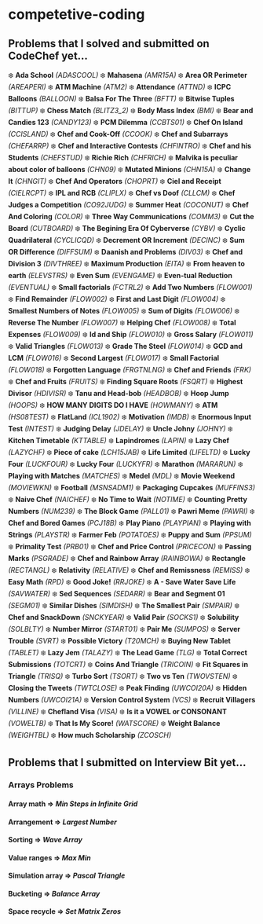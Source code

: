 # competetive-coding

## Problems that I solved and submitted on CodeChef yet...

 :snowflake: **Ada School** *(ADASCOOL)* 
 :snowflake: **Mahasena** *(AMR15A)* 
 :snowflake: **Area OR Perimeter** *(AREAPERI)* 
 :snowflake: **ATM Machine** *(ATM2)* 
 :snowflake: **Attendance** *(ATTND)* 
 :snowflake: **ICPC Balloons** *(BALLOON)* 
 :snowflake: **Balsa For The Three** *(BFTT)* 
 :snowflake: **Bitwise Tuples** *(BITTUP)* 
 :snowflake: **Chess Match** *(BLITZ3_2)* 
 :snowflake: **Body Mass Index** *(BMI)* 
 :snowflake: **Bear and Candies 123** *(CANDY123)* 
 :snowflake: **PCM Dilemma** *(CCBTS01)* 
 :snowflake: **Chef On Island** *(CCISLAND)* 
 :snowflake: **Chef and Cook-Off** *(CCOOK)* 
 :snowflake: **Chef and Subarrays** *(CHEFARRP)* 
 :snowflake: **Chef and Interactive Contests** *(CHFINTRO)* 
 :snowflake: **Chef and his Students** *(CHEFSTUD)* 
 :snowflake: **Richie Rich** *(CHFRICH)* 
 :snowflake: **Malvika is peculiar about color of balloons** *(CHN09)* 
 :snowflake: **Mutated Minions** *(CHN15A)* 
 :snowflake: **Change It** *(CHNGIT)* 
 :snowflake: **Chef And Operators** *(CHOPRT)* 
 :snowflake: **Ciel and Receipt** *(CIELRCPT)* 
 :snowflake: **IPL and RCB** *(CLIPLX)* 
 :snowflake: **Chef vs Doof** *(CLLCM)* 
 :snowflake: **Chef Judges a Competition** *(CO92JUDG)* 
 :snowflake: **Summer Heat** *(COCONUT)* 
 :snowflake: **Chef And Coloring** *(COLOR)* 
 :snowflake: **Three Way Communications** *(COMM3)* 
 :snowflake: **Cut the Board** *(CUTBOARD)* 
 :snowflake: **The Begining Era Of Cyberverse** *(CYBV)* 
 :snowflake: **Cyclic Quadrilateral** *(CYCLICQD)* 
 :snowflake: **Decrement OR Increment** *(DECINC)* 
 :snowflake: **Sum OR Difference** *(DIFFSUM)* 
 :snowflake: **Daanish and Problems** *(DIV03)* 
 :snowflake: **Chef and Division 3** *(DIVTHREE)* 
 :snowflake: **Maximum Production** *(EITA)* 
 :snowflake: **From heaven to earth** *(ELEVSTRS)* 
 :snowflake: **Even Sum** *(EVENGAME)* 
 :snowflake: **Even-tual Reduction** *(EVENTUAL)* 
 :snowflake: **Small factorials** *(FCTRL2)* 
 :snowflake: **Add Two Numbers** *(FLOW001)* 
 :snowflake: **Find Remainder** *(FLOW002)* 
 :snowflake: **First and Last Digit** *(FLOW004)* 
 :snowflake: **Smallest Numbers of Notes** *(FLOW005)* 
 :snowflake: **Sum of Digits** *(FLOW006)* 
 :snowflake: **Reverse The Number** *(FLOW007)* 
 :snowflake: **Helping Chef** *(FLOW008)* 
 :snowflake: **Total Expenses** *(FLOW009)* 
 :snowflake: **Id and Ship** *(FLOW010)* 
 :snowflake: **Gross Salary** *(FLOW011)* 
 :snowflake: **Valid Triangles** *(FLOW013)* 
 :snowflake: **Grade The Steel** *(FLOW014)* 
 :snowflake: **GCD and LCM** *(FLOW016)* 
 :snowflake: **Second Largest** *(FLOW017)* 
 :snowflake: **Small Factorial** *(FLOW018)* 
 :snowflake: **Forgotten Language** *(FRGTNLNG)* 
 :snowflake: **Chef and Friends** *(FRK)* 
 :snowflake: **Chef and Fruits** *(FRUITS)* 
 :snowflake: **Finding Square Roots** *(FSQRT)* 
 :snowflake: **Highest Divisor** *(HDIVISR)* 
 :snowflake: **Tanu and Head-bob** *(HEADBOB)* 
 :snowflake: **Hoop Jump** *(HOOPS)* 
 :snowflake: **HOW MANY DIGITS DO I HAVE** *(HOWMANY)* 
 :snowflake: **ATM** *(HS08TEST)* 
 :snowflake: **FlatLand** *(ICL1902)* 
 :snowflake: **Motivation** *(IMDB)* 
 :snowflake: **Enormous Input Test** *(INTEST)* 
 :snowflake: **Judging Delay** *(JDELAY)* 
 :snowflake: **Uncle Johny** *(JOHNY)* 
 :snowflake: **Kitchen Timetable** *(KTTABLE)* 
 :snowflake: **Lapindromes** *(LAPIN)* 
 :snowflake: **Lazy Chef** *(LAZYCHF)* 
 :snowflake: **Piece of cake** *(LCH15JAB)* 
 :snowflake: **Life Limited** *(LIFELTD)* 
 :snowflake: **Lucky Four** *(LUCKFOUR)* 
 :snowflake: **Lucky Four** *(LUCKYFR)* 
 :snowflake: **Marathon** *(MARARUN)* 
 :snowflake: **Playing with Matches** *(MATCHES)* 
 :snowflake: **Medel** *(MDL)* 
 :snowflake: **Movie Weekend** *(MOVIEWKN)* 
 :snowflake: **Football** *(MSNSADM1)* 
 :snowflake: **Packaging Cupcakes** *(MUFFINS3)* 
 :snowflake: **Naive Chef** *(NAICHEF)* 
 :snowflake: **No Time to Wait** *(NOTIME)* 
 :snowflake: **Counting Pretty Numbers** *(NUM239)* 
 :snowflake: **The Block Game** *(PALL01)* 
 :snowflake: **Pawri Meme** *(PAWRI)* 
 :snowflake: **Chef and Bored Games** *(PCJ18B)* 
 :snowflake: **Play Piano** *(PLAYPIAN)* 
 :snowflake: **Playing with Strings** *(PLAYSTR)* 
 :snowflake: **Farmer Feb** *(POTATOES)* 
 :snowflake: **Puppy and Sum** *(PPSUM)* 
 :snowflake: **Primality Test** *(PRB01)* 
 :snowflake: **Chef and Price Control** *(PRICECON)* 
 :snowflake: **Passing Marks** *(PSGRADE)* 
 :snowflake: **Chef and Rainbow Array** *(RAINBOWA)* 
 :snowflake: **Rectangle** *(RECTANGL)* 
 :snowflake: **Relativity** *(RELATIVE)* 
 :snowflake: **Chef and Remissness** *(REMISS)* 
 :snowflake: **Easy Math** *(RPD)* 
 :snowflake: **Good Joke!** *(RRJOKE)* 
 :snowflake: **A - Save Water Save Life** *(SAVWATER)* 
 :snowflake: **Sed Sequences** *(SEDARR)* 
 :snowflake: **Bear and Segment 01** *(SEGM01)* 
 :snowflake: **Similar Dishes** *(SIMDISH)* 
 :snowflake: **The Smallest Pair** *(SMPAIR)* 
 :snowflake: **Chef and SnackDown** *(SNCKYEAR)* 
 :snowflake: **Valid Pair** *(SOCKS1)* 
 :snowflake: **Solubility** *(SOLBLTY)* 
 :snowflake: **Number Mirror** *(START01)* 
 :snowflake: **Pair Me** *(SUMPOS)* 
 :snowflake: **Server Trouble** *(SVRT)* 
 :snowflake: **Possible Victory** *(T20MCH)* 
 :snowflake: **Buying New Tablet** *(TABLET)* 
 :snowflake: **Lazy Jem** *(TALAZY)* 
 :snowflake: **The Lead Game** *(TLG)* 
 :snowflake: **Total Correct Submissions** *(TOTCRT)* 
 :snowflake: **Coins And Triangle** *(TRICOIN)* 
 :snowflake: **Fit Squares in Triangle** *(TRISQ)* 
 :snowflake: **Turbo Sort** *(TSORT)* 
 :snowflake: **Two vs Ten** *(TWOVSTEN)* 
 :snowflake: **Closing the Tweets** *(TWTCLOSE)* 
 :snowflake: **Peak Finding** *(UWCOI20A)* 
 :snowflake: **Hidden Numbers** *(UWCOI21A)* 
 :snowflake: **Version Control System** *(VCS)* 
 :snowflake: **Recruit Villagers** *(VILLINE)* 
 :snowflake: **Chefland Visa** *(VISA)* 
 :snowflake: **Is it a VOWEL or CONSONANT** *(VOWELTB)* 
 :snowflake: **That Is My Score!** *(WATSCORE)* 
 :snowflake: **Weight Balance** *(WEIGHTBL)* 
 :snowflake: **How much Scholarship** *(ZCOSCH)* 


## Problems that I submitted on Interview Bit yet...

### Arrays Problems

#### **Array math** => *Min Steps in Infinite Grid*
#### **Arrangement** => *Largest Number*
#### **Sorting** => *Wave Array*
#### **Value ranges** => *Max Min*
#### **Simulation array** => *Pascal Triangle*
#### **Bucketing** => *Balance Array*
#### **Space recycle** => *Set Matrix Zeros*